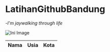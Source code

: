 # LatihanGithubBandung

-*I'm jaywalking through life*

![Ini Image](https://scontent-sea1-1.cdninstagram.com/vp/845a1132f3bf34caa7e2c33d866f3a15/5DE6840A/t51.2885-19/s150x150/51442674_558303584682918_3693728490818895872_n.jpg?_nc_ht=scontent-sea1-1.cdninstagram.com)


Nama|Usia|Kota
----|----|----|
